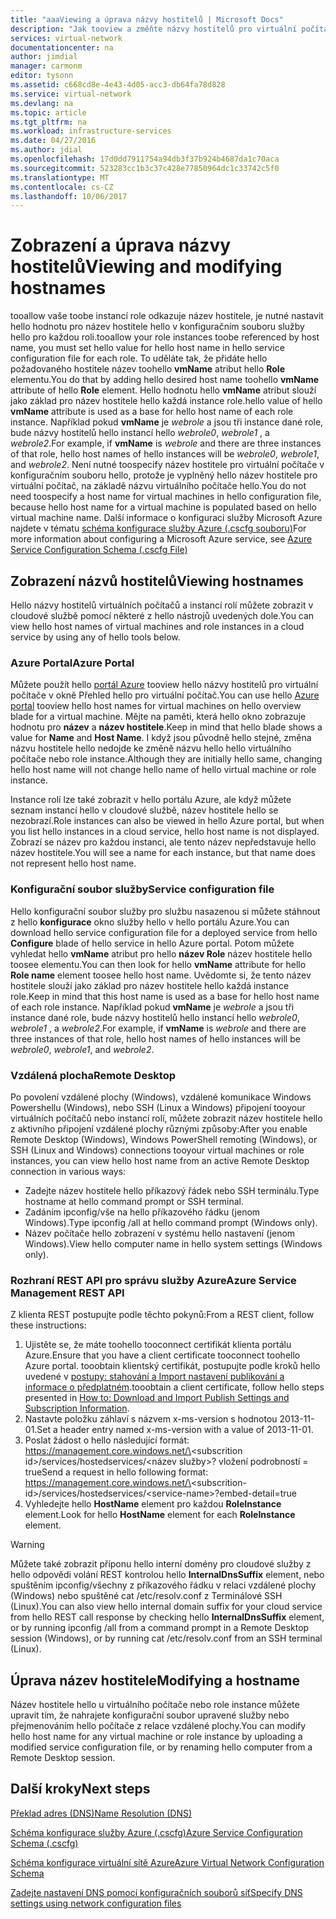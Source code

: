 ```yaml
---
title: "aaaViewing a úprava názvy hostitelů | Microsoft Docs"
description: "Jak tooview a změňte názvy hostitelů pro virtuální počítače Azure, webové a rolí pracovního procesu pro překlad"
services: virtual-network
documentationcenter: na
author: jimdial
manager: carmonm
editor: tysonn
ms.assetid: c668cd8e-4e43-4d05-acc3-db64fa78d828
ms.service: virtual-network
ms.devlang: na
ms.topic: article
ms.tgt_pltfrm: na
ms.workload: infrastructure-services
ms.date: 04/27/2016
ms.author: jdial
ms.openlocfilehash: 17d0dd7911754a94db3f37b924b4687da1c70aca
ms.sourcegitcommit: 523283cc1b3c37c428e77850964dc1c33742c5f0
ms.translationtype: MT
ms.contentlocale: cs-CZ
ms.lasthandoff: 10/06/2017
---
```

# <a name="viewing-and-modifying-hostnames"></a><span data-ttu-id="1d0d6-103">Zobrazení a úprava názvy hostitelů</span><span class="sxs-lookup"><span data-stu-id="1d0d6-103">Viewing and modifying hostnames</span></span>
<span data-ttu-id="1d0d6-104">tooallow vaše toobe instancí role odkazuje název hostitele, je nutné nastavit hello hodnotu pro název hostitele hello v konfiguračním souboru služby hello pro každou roli.</span><span class="sxs-lookup"><span data-stu-id="1d0d6-104">tooallow your role instances toobe referenced by host name, you must set hello value for hello host name in hello service configuration file for each role.</span></span> <span data-ttu-id="1d0d6-105">To uděláte tak, že přidáte hello požadovaného hostitele název toohello **vmName** atribut hello **Role** elementu.</span><span class="sxs-lookup"><span data-stu-id="1d0d6-105">You do that by adding hello desired host name toohello **vmName** attribute of hello **Role** element.</span></span> <span data-ttu-id="1d0d6-106">Hello hodnotu hello **vmName** atribut slouží jako základ pro název hostitele hello každá instance role.</span><span class="sxs-lookup"><span data-stu-id="1d0d6-106">hello value of hello **vmName** attribute is used as a base for hello host name of each role instance.</span></span> <span data-ttu-id="1d0d6-107">Například pokud **vmName** je *webrole* a jsou tři instance dané role, bude názvy hostitelů hello instancí hello *webrole0*, *webrole1* , a *webrole2*.</span><span class="sxs-lookup"><span data-stu-id="1d0d6-107">For example, if **vmName** is *webrole* and there are three instances of that role, hello host names of hello instances will be *webrole0*, *webrole1*, and *webrole2*.</span></span> <span data-ttu-id="1d0d6-108">Není nutné toospecify název hostitele pro virtuální počítače v konfiguračním souboru hello, protože je vyplněný hello název hostitele pro virtuální počítač, na základě názvu virtuálního počítače hello.</span><span class="sxs-lookup"><span data-stu-id="1d0d6-108">You do not need toospecify a host name for virtual machines in hello configuration file, because hello host name for a virtual machine is populated based on hello virtual machine name.</span></span> <span data-ttu-id="1d0d6-109">Další informace o konfiguraci služby Microsoft Azure najdete v tématu [schéma konfigurace služby Azure (.cscfg souboru)](https://msdn.microsoft.com/library/azure/ee758710.aspx)</span><span class="sxs-lookup"><span data-stu-id="1d0d6-109">For more information about configuring a Microsoft Azure service, see [Azure Service Configuration Schema (.cscfg File)](https://msdn.microsoft.com/library/azure/ee758710.aspx)</span></span>

## <a name="viewing-hostnames"></a><span data-ttu-id="1d0d6-110">Zobrazení názvů hostitelů</span><span class="sxs-lookup"><span data-stu-id="1d0d6-110">Viewing hostnames</span></span>
<span data-ttu-id="1d0d6-111">Hello názvy hostitelů virtuálních počítačů a instancí rolí můžete zobrazit v cloudové službě pomocí některé z hello nástrojů uvedených dole.</span><span class="sxs-lookup"><span data-stu-id="1d0d6-111">You can view hello host names of virtual machines and role instances in a cloud service by using any of hello tools below.</span></span>

### <a name="azure-portal"></a><span data-ttu-id="1d0d6-112">Azure Portal</span><span class="sxs-lookup"><span data-stu-id="1d0d6-112">Azure Portal</span></span>
<span data-ttu-id="1d0d6-113">Můžete použít hello [portál Azure](http://portal.azure.com) tooview hello názvy hostitelů pro virtuální počítače v okně Přehled hello pro virtuální počítač.</span><span class="sxs-lookup"><span data-stu-id="1d0d6-113">You can use hello [Azure portal](http://portal.azure.com) tooview hello host names for virtual machines on hello overview blade for a virtual machine.</span></span> <span data-ttu-id="1d0d6-114">Mějte na paměti, která hello okno zobrazuje hodnotu pro **název** a **název hostitele**.</span><span class="sxs-lookup"><span data-stu-id="1d0d6-114">Keep in mind that hello blade shows a value for **Name** and **Host Name**.</span></span> <span data-ttu-id="1d0d6-115">I když jsou původně hello stejné, změna názvu hostitele hello nedojde ke změně názvu hello hello virtuálního počítače nebo role instance.</span><span class="sxs-lookup"><span data-stu-id="1d0d6-115">Although they are initially hello same, changing hello host name will not change hello name of hello virtual machine or role instance.</span></span>

<span data-ttu-id="1d0d6-116">Instance rolí lze také zobrazit v hello portálu Azure, ale když můžete seznam instancí hello v cloudové službě, název hostitele hello se nezobrazí.</span><span class="sxs-lookup"><span data-stu-id="1d0d6-116">Role instances can also be viewed in hello Azure portal, but when you list hello instances in a cloud service, hello host name is not displayed.</span></span> <span data-ttu-id="1d0d6-117">Zobrazí se název pro každou instanci, ale tento název nepředstavuje hello název hostitele.</span><span class="sxs-lookup"><span data-stu-id="1d0d6-117">You will see a name for each instance, but that name does not represent hello host name.</span></span>

### <a name="service-configuration-file"></a><span data-ttu-id="1d0d6-118">Konfigurační soubor služby</span><span class="sxs-lookup"><span data-stu-id="1d0d6-118">Service configuration file</span></span>
<span data-ttu-id="1d0d6-119">Hello konfigurační soubor služby pro službu nasazenou si můžete stáhnout z hello **konfigurace** okno služby hello v hello portálu Azure.</span><span class="sxs-lookup"><span data-stu-id="1d0d6-119">You can download hello service configuration file for a deployed service from hello **Configure** blade of hello service in hello Azure portal.</span></span> <span data-ttu-id="1d0d6-120">Potom můžete vyhledat hello **vmName** atribut pro hello **název Role** název hostitele hello toosee elementu.</span><span class="sxs-lookup"><span data-stu-id="1d0d6-120">You can then look for hello **vmName** attribute for hello **Role name** element toosee hello host name.</span></span> <span data-ttu-id="1d0d6-121">Uvědomte si, že tento název hostitele slouží jako základ pro název hostitele hello každá instance role.</span><span class="sxs-lookup"><span data-stu-id="1d0d6-121">Keep in mind that this host name is used as a base for hello host name of each role instance.</span></span> <span data-ttu-id="1d0d6-122">Například pokud **vmName** je *webrole* a jsou tři instance dané role, bude názvy hostitelů hello instancí hello *webrole0*, *webrole1* , a *webrole2*.</span><span class="sxs-lookup"><span data-stu-id="1d0d6-122">For example, if **vmName** is *webrole* and there are three instances of that role, hello host names of hello instances will be *webrole0*, *webrole1*, and *webrole2*.</span></span>

### <a name="remote-desktop"></a><span data-ttu-id="1d0d6-123">Vzdálená plocha</span><span class="sxs-lookup"><span data-stu-id="1d0d6-123">Remote Desktop</span></span>
<span data-ttu-id="1d0d6-124">Po povolení vzdálené plochy (Windows), vzdálené komunikace Windows Powershellu (Windows), nebo SSH (Linux a Windows) připojení tooyour virtuálních počítačů nebo instancí rolí, můžete zobrazit název hostitele hello z aktivního připojení vzdálené plochy různými způsoby:</span><span class="sxs-lookup"><span data-stu-id="1d0d6-124">After you enable Remote Desktop (Windows), Windows PowerShell remoting (Windows), or SSH (Linux and Windows) connections tooyour virtual machines or role instances, you can view hello host name from an active Remote Desktop connection in various ways:</span></span>

* <span data-ttu-id="1d0d6-125">Zadejte název hostitele hello příkazový řádek nebo SSH terminálu.</span><span class="sxs-lookup"><span data-stu-id="1d0d6-125">Type hostname at hello command prompt or SSH terminal.</span></span>
* <span data-ttu-id="1d0d6-126">Zadáním ipconfig/vše na hello příkazového řádku (jenom Windows).</span><span class="sxs-lookup"><span data-stu-id="1d0d6-126">Type ipconfig /all at hello command prompt (Windows only).</span></span>
* <span data-ttu-id="1d0d6-127">Název počítače hello zobrazení v systému hello nastavení (jenom Windows).</span><span class="sxs-lookup"><span data-stu-id="1d0d6-127">View hello computer name in hello system settings (Windows only).</span></span>

### <a name="azure-service-management-rest-api"></a><span data-ttu-id="1d0d6-128">Rozhraní REST API pro správu služby Azure</span><span class="sxs-lookup"><span data-stu-id="1d0d6-128">Azure Service Management REST API</span></span>
<span data-ttu-id="1d0d6-129">Z klienta REST postupujte podle těchto pokynů:</span><span class="sxs-lookup"><span data-stu-id="1d0d6-129">From a REST client, follow these instructions:</span></span>

1. <span data-ttu-id="1d0d6-130">Ujistěte se, že máte toohello tooconnect certifikát klienta portálu Azure.</span><span class="sxs-lookup"><span data-stu-id="1d0d6-130">Ensure that you have a client certificate tooconnect toohello Azure portal.</span></span> <span data-ttu-id="1d0d6-131">tooobtain klientský certifikát, postupujte podle kroků hello uvedené v [postupy: stahování a Import nastavení publikování a informace o předplatném](https://msdn.microsoft.com/library/dn385850.aspx).</span><span class="sxs-lookup"><span data-stu-id="1d0d6-131">tooobtain a client certificate, follow hello steps presented in [How to: Download and Import Publish Settings and Subscription Information](https://msdn.microsoft.com/library/dn385850.aspx).</span></span> 
2. <span data-ttu-id="1d0d6-132">Nastavte položku záhlaví s názvem x-ms-version s hodnotou 2013-11-01.</span><span class="sxs-lookup"><span data-stu-id="1d0d6-132">Set a header entry named x-ms-version with a value of 2013-11-01.</span></span>
3. <span data-ttu-id="1d0d6-133">Poslat žádost o hello následující formát: https://management.core.windows.net/\<subscrition id\>/services/hostedservices/\<název služby\>? vložení podrobností = true</span><span class="sxs-lookup"><span data-stu-id="1d0d6-133">Send a request in hello following format: https://management.core.windows.net/\<subscrition-id\>/services/hostedservices/\<service-name\>?embed-detail=true</span></span>
4. <span data-ttu-id="1d0d6-134">Vyhledejte hello **HostName** element pro každou **RoleInstance** element.</span><span class="sxs-lookup"><span data-stu-id="1d0d6-134">Look for hello **HostName** element for each **RoleInstance** element.</span></span>

> [!WARNING]
> <span data-ttu-id="1d0d6-135">Můžete také zobrazit příponu hello interní domény pro cloudové služby z hello odpovědi volání REST kontrolou hello **InternalDnsSuffix** element, nebo spuštěním ipconfig/všechny z příkazového řádku v relaci vzdálené plochy (Windows) nebo spuštěné cat /etc/resolv.conf z Terminálové SSH (Linux).</span><span class="sxs-lookup"><span data-stu-id="1d0d6-135">You can also view hello internal domain suffix for your cloud service from hello REST call response by checking hello **InternalDnsSuffix** element, or by running ipconfig /all from a command prompt in a Remote Desktop session (Windows), or by running cat /etc/resolv.conf from an SSH terminal (Linux).</span></span>
> 
> 

## <a name="modifying-a-hostname"></a><span data-ttu-id="1d0d6-136">Úprava název hostitele</span><span class="sxs-lookup"><span data-stu-id="1d0d6-136">Modifying a hostname</span></span>
<span data-ttu-id="1d0d6-137">Název hostitele hello u virtuálního počítače nebo role instance můžete upravit tím, že nahrajete konfigurační soubor upravené služby nebo přejmenováním hello počítače z relace vzdálené plochy.</span><span class="sxs-lookup"><span data-stu-id="1d0d6-137">You can modify hello host name for any virtual machine or role instance by uploading a modified service configuration file, or by renaming hello computer from a Remote Desktop session.</span></span>

## <a name="next-steps"></a><span data-ttu-id="1d0d6-138">Další kroky</span><span class="sxs-lookup"><span data-stu-id="1d0d6-138">Next steps</span></span>
[<span data-ttu-id="1d0d6-139">Překlad adres (DNS)</span><span class="sxs-lookup"><span data-stu-id="1d0d6-139">Name Resolution (DNS)</span></span>](virtual-networks-name-resolution-for-vms-and-role-instances.md)

[<span data-ttu-id="1d0d6-140">Schéma konfigurace služby Azure (.cscfg)</span><span class="sxs-lookup"><span data-stu-id="1d0d6-140">Azure Service Configuration Schema (.cscfg)</span></span>](https://msdn.microsoft.com/library/windowsazure/ee758710.aspx)

[<span data-ttu-id="1d0d6-141">Schéma konfigurace virtuální sítě Azure</span><span class="sxs-lookup"><span data-stu-id="1d0d6-141">Azure Virtual Network Configuration Schema</span></span>](http://go.microsoft.com/fwlink/?LinkId=248093)

[<span data-ttu-id="1d0d6-142">Zadejte nastavení DNS pomocí konfiguračních souborů síť</span><span class="sxs-lookup"><span data-stu-id="1d0d6-142">Specify DNS settings using network configuration files</span></span>](virtual-networks-specifying-a-dns-settings-in-a-virtual-network-configuration-file.md)

